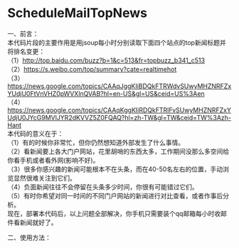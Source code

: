 # ScheduleMailTopNews
一、前言：  
本代码片段的主要作用是用jsoup每小时分别读取下面四个站点的top新闻标题并将排名变更：  
（1）http://top.baidu.com/buzz?b=1&c=513&fr=topbuzz_b341_c513  
（2）https://s.weibo.com/top/summary?cate=realtimehot  
（3）https://news.google.com/topics/CAAqJggKIiBDQkFTRWdvSUwyMHZNRFZxYUdjU0FtVnVHZ0pWVXlnQVAB?hl=en-US&gl=US&ceid=US%3Aen  
（4）https://news.google.com/topics/CAAqKggKIiRDQkFTRlFvSUwyMHZNRFZxYUdjU0JYcG9MVlJYR2dKVVZ5Z0FQAQ?hl=zh-TW&gl=TW&ceid=TW%3Azh-Hant  
本代码的意义在于：  
（1）有的时候你非常忙，但你仍然想知道外部发生了什么事情。  
（2）看新闻要上各大门户网站，花里胡哨的东西太多，工作期间没那么多空间给你看手机或者看外网(影响不好)。  
（3）很多你感兴趣的新闻可能根本不在头条，而在40-50名左右的位置，手动浏览显然很难关注到它们。  
（4）负面新闻往往不会停留在头条多少时间，你很有可能错过它们。  
（5）有时你希望对同一时间的不同门户网站的新闻进行对比查看，或者作事后分析。  
现在，部署本代码后，以上问题全部解决，你手机只需要装个qq邮箱每小时收邮件看新闻就好了。  

二、使用方法：  

